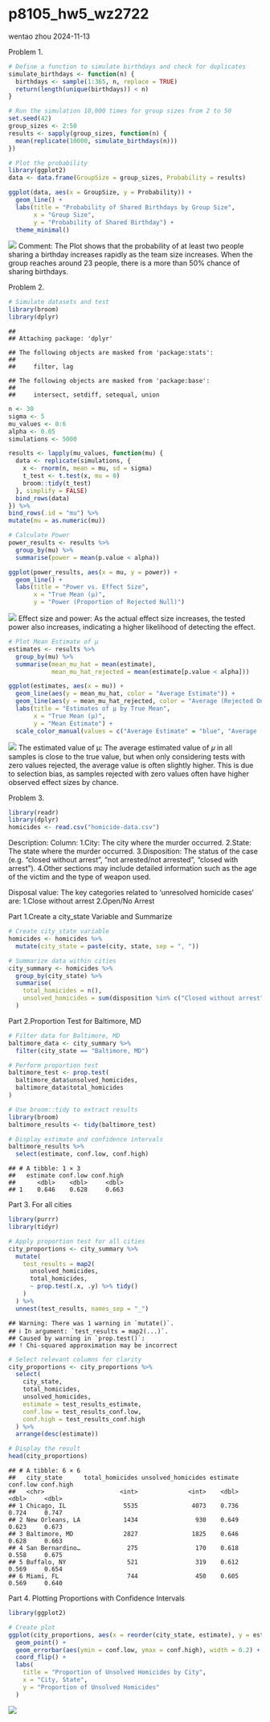 p8105_hw5_wz2722
================
wentao zhou
2024-11-13

Problem 1.

``` r
# Define a function to simulate birthdays and check for duplicates
simulate_birthdays <- function(n) {
  birthdays <- sample(1:365, n, replace = TRUE)
  return(length(unique(birthdays)) < n)
}

# Run the simulation 10,000 times for group sizes from 2 to 50
set.seed(42)
group_sizes <- 2:50
results <- sapply(group_sizes, function(n) {
  mean(replicate(10000, simulate_birthdays(n)))
})

# Plot the probability
library(ggplot2)
data <- data.frame(GroupSize = group_sizes, Probability = results)

ggplot(data, aes(x = GroupSize, y = Probability)) +
  geom_line() +
  labs(title = "Probability of Shared Birthdays by Group Size",
       x = "Group Size",
       y = "Probability of Shared Birthday") +
  theme_minimal()
```

![](p8105_hw5_wz2722_files/figure-gfm/unnamed-chunk-1-1.png)<!-- -->
Comment: The Plot shows that the probability of at least two people
sharing a birthday increases rapidly as the team size increases. When
the group reaches around 23 people, there is a more than 50% chance of
sharing birthdays.

Problem 2.

``` r
# Simulate datasets and test
library(broom)
library(dplyr)
```

    ## 
    ## Attaching package: 'dplyr'

    ## The following objects are masked from 'package:stats':
    ## 
    ##     filter, lag

    ## The following objects are masked from 'package:base':
    ## 
    ##     intersect, setdiff, setequal, union

``` r
n <- 30
sigma <- 5
mu_values <- 0:6
alpha <- 0.05
simulations <- 5000

results <- lapply(mu_values, function(mu) {
  data <- replicate(simulations, {
    x <- rnorm(n, mean = mu, sd = sigma)
    t_test <- t.test(x, mu = 0)
    broom::tidy(t_test)
  }, simplify = FALSE)
  bind_rows(data)
}) %>%
bind_rows(.id = "mu") %>%
mutate(mu = as.numeric(mu))
```

``` r
# Calculate Power 
power_results <- results %>%
  group_by(mu) %>%
  summarise(power = mean(p.value < alpha))

ggplot(power_results, aes(x = mu, y = power)) +
  geom_line() +
  labs(title = "Power vs. Effect Size",
       x = "True Mean (μ)",
       y = "Power (Proportion of Rejected Null)")
```

![](p8105_hw5_wz2722_files/figure-gfm/unnamed-chunk-3-1.png)<!-- -->
Effect size and power: As the actual effect size increases, the tested
power also increases, indicating a higher likelihood of detecting the
effect.

``` r
# Plot Mean Estimate of μ
estimates <- results %>%
  group_by(mu) %>%
  summarise(mean_mu_hat = mean(estimate),
            mean_mu_hat_rejected = mean(estimate[p.value < alpha]))

ggplot(estimates, aes(x = mu)) +
  geom_line(aes(y = mean_mu_hat, color = "Average Estimate")) +
  geom_line(aes(y = mean_mu_hat_rejected, color = "Average (Rejected Only)")) +
  labs(title = "Estimates of μ by True Mean",
       x = "True Mean (μ)",
       y = "Mean Estimate") +
  scale_color_manual(values = c("Average Estimate" = "blue", "Average (Rejected Only)" = "red"))
```

![](p8105_hw5_wz2722_files/figure-gfm/unnamed-chunk-4-1.png)<!-- --> The
estimated value of μ: The average estimated value of 𝜇 in all samples is
close to the true value, but when only considering tests with zero
values rejected, the average value is often slightly higher. This is due
to selection bias, as samples rejected with zero values often have
higher observed effect sizes by chance.

Problem 3.

``` r
library(readr)
library(dplyr)
homicides <- read.csv("homicide-data.csv")
```

Description: Column: 1.City: The city where the murder occurred.
2.State: The state where the murder occurred. 3.Disposition: The status
of the case (e.g. “closed without arrest”, “not arrested/not arrested”,
“closed with arrest”). 4.Other sections may include detailed information
such as the age of the victim and the type of weapon used.

Disposal value: The key categories related to ‘unresolved homicide
cases’ are: 1.Close without arrest 2.Open/No Arrest

Part 1.Create a city_state Variable and Summarize

``` r
# Create city_state variable
homicides <- homicides %>%
  mutate(city_state = paste(city, state, sep = ", "))

# Summarize data within cities
city_summary <- homicides %>%
  group_by(city_state) %>%
  summarise(
    total_homicides = n(),
    unsolved_homicides = sum(disposition %in% c("Closed without arrest", "Open/No arrest"))
  )
```

Part 2.Proportion Test for Baltimore, MD

``` r
# Filter data for Baltimore, MD
baltimore_data <- city_summary %>%
  filter(city_state == "Baltimore, MD")

# Perform proportion test
baltimore_test <- prop.test(
  baltimore_data$unsolved_homicides,
  baltimore_data$total_homicides
)

# Use broom::tidy to extract results
library(broom)
baltimore_results <- tidy(baltimore_test)

# Display estimate and confidence intervals
baltimore_results %>%
  select(estimate, conf.low, conf.high)
```

    ## # A tibble: 1 × 3
    ##   estimate conf.low conf.high
    ##      <dbl>    <dbl>     <dbl>
    ## 1    0.646    0.628     0.663

Part 3. For all cities

``` r
library(purrr)
library(tidyr)

# Apply proportion test for all cities
city_proportions <- city_summary %>%
  mutate(
    test_results = map2(
      unsolved_homicides,
      total_homicides,
      ~ prop.test(.x, .y) %>% tidy()
    )
  ) %>%
  unnest(test_results, names_sep = "_")
```

    ## Warning: There was 1 warning in `mutate()`.
    ## ℹ In argument: `test_results = map2(...)`.
    ## Caused by warning in `prop.test()`:
    ## ! Chi-squared approximation may be incorrect

``` r
# Select relevant columns for clarity
city_proportions <- city_proportions %>%
  select(
    city_state, 
    total_homicides, 
    unsolved_homicides, 
    estimate = test_results_estimate, 
    conf.low = test_results_conf.low, 
    conf.high = test_results_conf.high
  ) %>%
  arrange(desc(estimate))

# Display the result
head(city_proportions)
```

    ## # A tibble: 6 × 6
    ##   city_state      total_homicides unsolved_homicides estimate conf.low conf.high
    ##   <chr>                     <int>              <int>    <dbl>    <dbl>     <dbl>
    ## 1 Chicago, IL                5535               4073    0.736    0.724     0.747
    ## 2 New Orleans, LA            1434                930    0.649    0.623     0.673
    ## 3 Baltimore, MD              2827               1825    0.646    0.628     0.663
    ## 4 San Bernardino…             275                170    0.618    0.558     0.675
    ## 5 Buffalo, NY                 521                319    0.612    0.569     0.654
    ## 6 Miami, FL                   744                450    0.605    0.569     0.640

Part 4. Plotting Proportions with Confidence Intervals

``` r
library(ggplot2)

# Create plot
ggplot(city_proportions, aes(x = reorder(city_state, estimate), y = estimate)) +
  geom_point() +
  geom_errorbar(aes(ymin = conf.low, ymax = conf.high), width = 0.2) +
  coord_flip() +
  labs(
    title = "Proportion of Unsolved Homicides by City",
    x = "City, State",
    y = "Proportion of Unsolved Homicides"
  )
```

![](p8105_hw5_wz2722_files/figure-gfm/unnamed-chunk-9-1.png)<!-- -->
